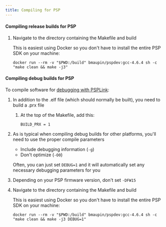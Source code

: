 ```yaml
---
title: Compiling for PSP
---
```


#### Compiling release builds for PSP

1. Navigate to the directory containing the Makefile and build

    This is easiest using Docker so you don't have to install the entire PSP SDK on your machine:

    ```
    docker run --rm -v "$PWD:/build" bmaupin/pspdev:gcc-4.6.4 sh -c "make clean && make -j3"
    ```


#### Compiling debug builds for PSP

To compile software for [debugging with PSPLink](psp-debugging.html):

1. In addition to the .elf file (which should normally be built), you need to build a .prx file
    1. At the top of the Makefile, add this:

        ```
        BUILD_PRX = 1
        ```

1. As is typical when compiling debug builds for other platforms, you'll need to use the proper compile parameters
    - Include debugging information (`-g`)
    - Don't optimize (`-O0`)

    Often, you can just set `DEBUG=1` and it will automatically set any necessary debugging parameters for you

1. Depending on your PSP firmware version, don't set `-DFW15`

1. Navigate to the directory containing the Makefile and build

    This is easiest using Docker so you don't have to install the entire PSP SDK on your machine:

    ```
    docker run --rm -v "$PWD:/build" bmaupin/pspdev:gcc-4.6.4 sh -c "make clean && make -j3 DEBUG=1"
    ```
